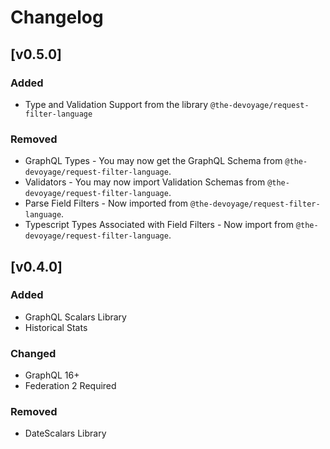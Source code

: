 # Changelog

## [v0.5.0]

### Added
- Type and Validation Support from the library `@the-devoyage/request-filter-language`

### Removed
- GraphQL Types - You may now get the GraphQL Schema from `@the-devoyage/request-filter-language`.
- Validators - You may now import Validation Schemas from `@the-devoyage/request-filter-language`.
- Parse Field Filters - Now imported from `@the-devoyage/request-filter-language`.
- Typescript Types Associated with Field Filters - Now import from `@the-devoyage/request-filter-language`.

## [v0.4.0]

### Added
- GraphQL Scalars Library
- Historical Stats

### Changed
- GraphQL 16+
- Federation 2 Required

### Removed
- DateScalars Library 
